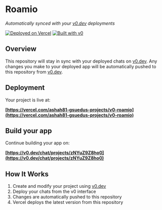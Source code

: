 # Roamio

*Automatically synced with your [v0.dev](https://v0.dev) deployments*

[![Deployed on Vercel](https://img.shields.io/badge/Deployed%20on-Vercel-black?style=for-the-badge&logo=vercel)](https://vercel.com/ashah81-gsuedus-projects/v0-roamio)
[![Built with v0](https://img.shields.io/badge/Built%20with-v0.dev-black?style=for-the-badge)](https://v0.dev/chat/projects/zNYuZ9Z8ho0)

## Overview

This repository will stay in sync with your deployed chats on [v0.dev](https://v0.dev).
Any changes you make to your deployed app will be automatically pushed to this repository from [v0.dev](https://v0.dev).

## Deployment

Your project is live at:

**[https://vercel.com/ashah81-gsuedus-projects/v0-roamio](https://vercel.com/ashah81-gsuedus-projects/v0-roamio)**

## Build your app

Continue building your app on:

**[https://v0.dev/chat/projects/zNYuZ9Z8ho0](https://v0.dev/chat/projects/zNYuZ9Z8ho0)**

## How It Works

1. Create and modify your project using [v0.dev](https://v0.dev)
2. Deploy your chats from the v0 interface
3. Changes are automatically pushed to this repository
4. Vercel deploys the latest version from this repository